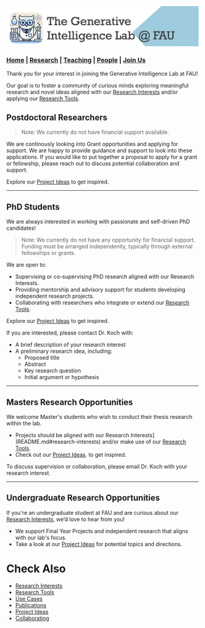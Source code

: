 ![GeniLab-banner](./images/genilab-banner.png)

### [Home](README.md) | [Research](RESEARCH.md) | [Teaching](TEACHING.md) | [People](PEOPLE.md) | [Join Us](JOINUS.md)


Thank you for your interest in joining the Generative Intelligence Lab at FAU!

Our goal is to foster a  community of curious minds exploring meaningful research and novel ideas aligned with our [Research Interests](README.md#research-interests) and/or applying our [Research Tools](README.md#research-tools).


## Postdoctoral Researchers

> Note: We currently do not have financial support available.

We are continously looking into Grant opportunities and applying for support. We are happy to provide guidance and support to look into these applications. If you would like to put together a proposal to apply for a grant or fellowship, please reach out to discuss potential collaboration and support.

Explore our [Project Ideas](COLLABORATING.md#project-ideas) to get inspired.

---

## PhD Students

We are always interested in working with passionate and self-driven PhD candidates!

> Note: We currently do not have any opportunity for financial support. Funding must be arranged independently, typically through external fellowships or grants.

We are open to:

* Supervising or co-supervising PhD research aligned with our Research Interests.
* Providing mentorship and advisory support for students developing independent research projects.
* Collaborating with researchers who integrate or extend our [Research Tools](README.md#research-tools).

Explore our [Project Ideas](COLLABORATING.md#project-ideas) to get inspired.

If you are interested, please contact Dr. Koch with:
* A brief description of your research interest
* A preliminary research idea, including:
  * Proposed title
  * Abstract
  * Key research question
  * Initial argument or hypothesis

---

## Masters Research Opportunities

We welcome Master's students who wish to conduct their thesis research within the lab.

* Projects should be aligned with our Research Interests](README.md#research-interests) and/or make use of our [Research Tools](README.md#research-tools).
* Check out our [Project Ideas](COLLABORATING.md#project-ideas). to get inspired.

To discuss supervision or collaboration, please email Dr. Koch with your research interest.

---

## Undergraduate Research Opportunities

If you're an undergraduate student at FAU and are curious about our [Research Interests](README.md#research-interests), we’d love to hear from you!

* We support Final Year Projects and independent research that aligns with our lab's focus.
* Take a look at our [Project Ideas](COLLABORATING.md#project-ideas) for potential topics and directions.


# Check Also
* [Research Interests](README.md#research-interests)
* [Research Tools](README.md#research-tools)
* [Use Cases](RESEARCH.md#use-cases)
* [Publications](RESEARCH.md#publications)
* [Project Ideas](COLLABORATING.md#project-ideas)
* [Collaborating](COLLABORATING.md)


